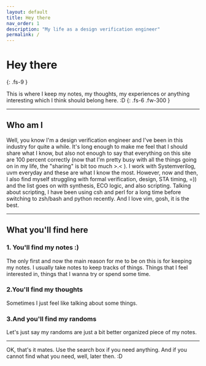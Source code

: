 ```yaml
---
layout: default
title: Hey there
nav_order: 1
description: "My life as a design verification engineer"
permalink: /
---
```


# Hey there
{: .fs-9 }

This is where I keep my notes, my thoughts, my experiences or anything interesting which I think should belong here. :D
{: .fs-6 .fw-300 }

---
## Who am I
Well, you know I'm a design verification engineer and I've been in this industry for quite a while. It's long enough to make me feel that I should share what I know, but also not enough to say that everything on this site are 100 percent correctly (now that I'm pretty busy with all the things going on in my life, the "sharing" is bit too much >.< ). I work with Systemverilog, uvm everyday and these are what I know the most. However, now and then, I also find myself struggling with formal verification, design, STA timing, =)) and the list goes on with synthesis, ECO logic, and also scripting. Talking about scripting, I have been using csh and perl for a long time before switching to zsh/bash and python recently. And I love vim, gosh, it is the best.

---
## What you'll find here


### 1. You'll find my notes :)
The only first and now the main reason for me to be on this is for keeping my notes. I usually take notes to keep tracks of things. Things that I feel interested in, things that I wanna try or spend some time.


### 2.You'll find my thoughts
Sometimes I just feel like talking about some things.


### 3.And you'll find my randoms
Let's just say my randoms are just a bit better organized piece of my notes.


---
  OK, that's it mates.
  Use the search box if you need anything.
  And if you cannot find what you need, well, later then. :D

